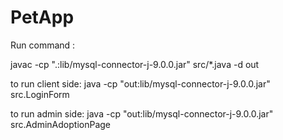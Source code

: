 # PetApp
Run command :

javac -cp ".:lib/mysql-connector-j-9.0.0.jar" src/*.java -d out

to run client side:
java -cp "out:lib/mysql-connector-j-9.0.0.jar" src.LoginForm

to run admin side:
java -cp "out:lib/mysql-connector-j-9.0.0.jar" src.AdminAdoptionPage

